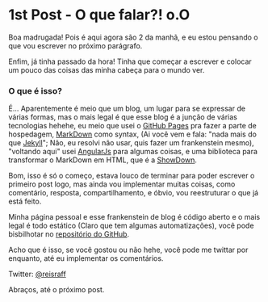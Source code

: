 # 1st Post - O que falar?! o.O

Boa madrugada! Pois é aqui agora são 2 da manhã, e eu estou pensando o que vou escrever no próximo parágrafo.

Enfim, já tinha passado da hora! Tinha que começar a escrever e colocar um pouco das coisas das minha cabeça para o mundo ver.

### O que é isso?

É... Aparentemente é meio que um blog, um lugar para se expressar de várias formas, mas o mais legal é que esse blog é a junção de várias tecnologias hehehe, eu meio que usei o <a href="https://pages.github.com" target="_blank">GitHub Pages</a> pra fazer a parte de hospedagem, <a href="https://en.wikipedia.org/wiki/Markdown" target="_blank">MarkDown</a> como syntax, (Ai você vem e fala: "nada mais do que <a href="https://jekyllrb.com/" target="_blank">Jekyll</a>"; Não, eu resolvi não usar, quis fazer um frankenstein mesmo), "voltando aqui" usei <a href="https://angularjs.org/" target="_blank">AngularJs</a> para algumas coisas, e uma biblioteca para transformar o MarkDown em HTML, que é a <a href="https://github.com/showdownjs/showdown" target="_target">ShowDown</a>.

Bom, isso é só o começo, estava louco de terminar para poder escrever o primeiro post logo, mas ainda vou implementar muitas coisas, como comentário, resposta, compartilhamento, e óbvio, vou reestruturar o que já está feito.

Minha página pessoal e esse frankenstein de blog é código aberto e o mais legal é todo estático (Claro que tem algumas automatizações), você pode bisbilhotar no <a href="https://github.com/reisraff/reisraff.github.io" target="_blank">repositório do GitHub</a>.

Acho que é isso, se você gostou ou não hehe, você pode me twittar por enquanto, até eu implementar os comentários.

Twitter: <a href="https://twitter.com/reisraff" target="_blank">@reisraff</a>

Abraços, até o próximo post.